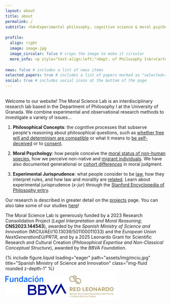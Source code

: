 ```yaml
---
layout: about
title: about
permalink: /
subtitle: <h4>Experimental philosophy, cognitive science & moral psychology at the <a href='https://www.ugr.es/'>University of Granada</a>.</h4>

profile:
  align: right
  image: image.jpg
  image_circular: false # crops the image to make it circular
  more_info: <p style="text-align:left;">Dept. of Philosophy I<br>Cartuja Campus<br>Granada, Spain 18011</p>

news: false # includes a list of news items
selected_papers: true # includes a list of papers marked as "selected={true}"
social: true # includes social icons at the bottom of the page
---
```


<br>
Welcome to our website! The Moral Science Lab is an interdisciplinary research lab based in the Department of Philosophy I at the University of Granada. We combine experimental and observational research methods to investigate a variety of issues...

1. <b>Philosophical Concepts</b>: the cognitive processes that subserve people's reasoning about philosophical questions, such as [whether free will and determinism are compatible](https://www.frontiersin.org/journals/psychology/articles/10.3389/fpsyg.2019.02428/full) or what it means to [be self-deceived](https://link.springer.com/article/10.1007/s13164-024-00743-y) or to [consent](https://www.sciencedirect.com/science/article/pii/S0010027725001301).

2. <b>Moral Psychology</b>: how people conceive the [moral status of non-human species](/projects/animaldilemmas/), how we perceive non-native and [migrant individuals](/projects/migration/). We have also documented generational or [cohort differences](https://www.irishtimes.com/culture/would-you-kill-one-person-to-save-five-depends-if-you-re-a-millennial-or-not-1.4173661) in moral judgment.

3. <b>Experimental Jurisprudence</b>: what people consider to be [law](https://onlinelibrary.wiley.com/doi/10.1111/cogs.13024), how they interpret rules, and how law and morality are [related](https://www.pnas.org/doi/full/10.1073/pnas.2406823121). Learn about experimental jurisprudence (<i>x-jur</i>) through the [Stanford Encyclopedia of Philosophy entry](https://plato.stanford.edu/entries/experimental-jurisprudence/).

Our research is described in greater detail on the [projects](/projects/) page. You can also take some of our studies [here](/studies/)!

The Moral Science Lab is generously funded by a 2023 Research Consolidation Project (_Legal Interpretation and Moral Reasoning_; **CNS2023.144543**), awarded by the _Spanish Ministry of Science and Innovation_ (MICIU/AEI/10.13039/501100011033) and the _European Union NextGenerationEU/PRTR_, and by a 2025 Leonardo Grant for Scientific Research and Cultural Creation (_Philosophical Expertise and Non-Classical Conceptual Structure_), awarded by the _BBVA Foundation_.

<div class="row">
    <div class="col-sm mt-2 mt-md-0">
    {% include figure.liquid loading="eager" path="assets/img/mciu.jpg" title="Spanish Ministry of Science and Innovation" class="img-fluid rounded z-depth-1" %}
    </div>
    <div class="col-sm mt-2 mt-md-0" style="display: flex; align-items: center; justify-content: flex-start;">  <img src="/assets/html/bbva.svg" alt="BBVA" style="max-height: 60px;">
    <img src="/assets/html/leonardo.svg" alt="Leonardo" style="max-height: 90px;">
    </div>
</div>
<br>

